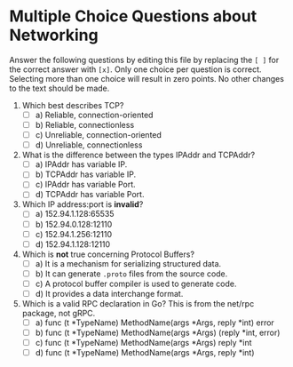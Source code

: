 # Multiple Choice Questions about Networking

Answer the following questions by editing this file by replacing the `[ ]` for the correct answer with `[x]`.
Only one choice per question is correct.
Selecting more than one choice will result in zero points.
No other changes to the text should be made.

1. Which best describes TCP?
    - [ ] a) Reliable, connection-oriented
    - [ ] b) Reliable, connectionless
    - [ ] c) Unreliable, connection-oriented
    - [ ] d) Unreliable, connectionless

2. What is the difference between the types IPAddr and TCPAddr?
	- [ ] a) IPAddr has variable IP.
	- [ ] b) TCPAddr has variable IP.
	- [ ] c) IPAddr has variable Port.
	- [ ] d) TCPAddr has variable Port.

3. Which IP address:port is **invalid**?
	- [ ] a) 152.94.1.128:65535
	- [ ] b) 152.94.0.128:12110
	- [ ] c) 152.94.1.256:12110
	- [ ] d) 152.94.1.128:12110

4. Which is **not** true concerning Protocol Buffers?
	- [ ] a) It is a mechanism for serializing structured data.
	- [ ] b) It can generate `.proto` files from the source code.
	- [ ] c) A protocol buffer compiler is used to generate code.
	- [ ] d) It provides a data interchange format.

5. Which is a valid RPC declaration in Go? This is from the net/rpc package, not gRPC.
	- [ ] a) func (t *TypeName) MethodName(args *Args, reply *int) error
	- [ ] b) func (t *TypeName) MethodName(args *Args) (reply *int, error)
	- [ ] c) func (t *TypeName) MethodName(args *Args) reply *int
	- [ ] d) func (t *TypeName) MethodName(args *Args, reply *int)
